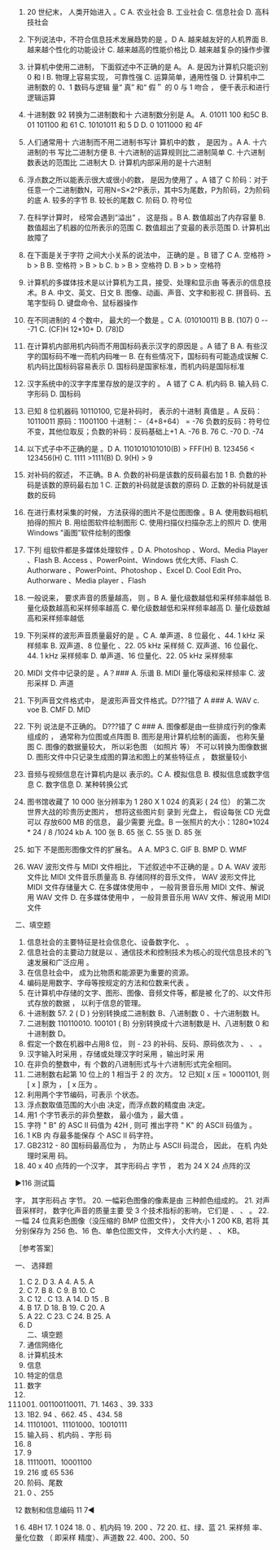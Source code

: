 1.	20 世纪末， 人类开始进入	。C
A.	农业社会	B. 工业社会
C. 信息社会	D. 高科技社会

2.	下列说法中，不符合信息技术发展趋势的是	。D
A.	越来越友好的人机界面	B. 越来越个性化的功能设计
C.  越来越高的性能价格比	D. 越来越复杂的操作步骤

3.	计算机中使用二进制， 下面叙述中不正确的是	A。
A.	是因为计算机只能识别 0 和 l
B.	物理上容易实现， 可靠性强
C.	运算简单，通用性强
D.	计算机中二进制数的 0、1 数码与逻辑 量“ 真” 和“ 假＂ 的 0 与 1 吻合 ， 便千表示和进行逻辑运算

4.	十进制数 92 转换为二进制数和十 六进制数分别是	A。 
A. 01011 100 和5C
B.   01 101100 和 61
C.  10101011 和 5 D 
D.   0 1011000 和 4F
 
5.	人们通常用十 六进制而不用二进制书写计 算机中的数 ， 是因为	。A
A.	十六进制的书 写比二进制方便	B. 十六进制的运算规则比二进制简单
C.  十六进制数表达的范围比 二进制大	D. 计算机内部采用的是十六进制

6.	浮点数之所以能表示很大或很小的数， 是因为使用了	。A 错了 C
阶码：对于任意一个二进制数N，可用N=S×2^P表示，其中S为尾数，P为阶码，2为阶码的底 
A.	较多的字节	B. 较长的尾数
C. 阶码	D. 符号位

7.	在科学计算时， 经常会遇到“溢出“ ， 这是指	。B
A.	数值超出了内存容量	B. 数值超出了机器的位所表示的范围
C. 数值超出了变最的表示范围	D. 计算机出故障了

8.	在下面是关于字符 之间大小关系的说法中， 正确的是	。B 错了 C
A.	空格符 > b > B	B.  空格符 > B > b
C.  b > B > 空格符	D.  B > b > 空格符

9.	计算机的多媒体技术是以计算机为工具，接受、处理和显示由	等表示的信息技术。B
A.	中文、英文、日文	B. 图像、动画、声音、文字和影视
C.	拼音码、五笔字型码	D. 键盘命令、鼠标器操作

10.	在不同进制的 4 个数中， 最大的一个数是	。C
A.  (01010011) B	B.   (107) 0  ---71
C.  (CF)H 12*10+	D.  (78)D

11.	在计算机内部用机内码而不用国标码表示汉字的原因是	。A 错了 B
A.	有些汉字的国标码不唯一而机内码唯一
B.	在有些情况下，国标码有可能造成误解
C.	机内码比国标码容易表示
D.	国标码是国家标准，而机内码是国际标准

12.	汉字系统中的汉字字库里存放的是汉字的	。 A 错了 C
A.	机内码
B. 输入码
C.  字形码
D. 国标码
 
13.  已知 8 位机器码 10110100, 它是补码时， 表示的十进制 真值是	。A
反码：10110011
原码：11001100
十进制：-（4+8+64） = -76
负数的反码：符号位不变，其他位取反；负数的补码：反码基础上+1
A.  -76
B. 76
C.   -70
D. -74

14.	以下式子中不正确的是	。D
A. 1101010101010(B) > FFF(H)
B. 123456 < 123456(H) 
C. 1111 >1111(B)
D. 9(H) > 9

15.	对补码的叙述，	不正确。B
A.	负数的补码是该数的反码最右加 1
B.	负数的补码是该数的原码最右加 1
C.	正数的补码就是该数的原码
D.	正数的补码就是该数的反码

16.	在进行素材采集的时候，	方法获得的图片不是位图图像 。B
A.	使用数码相机拍得的照片
B.	用绘图软件绘制图形
C.	使用扫描仪扫描杂志上的照片
D.	使用 Windows "画图”软件绘制的图像

17.	下列	组软件都是多媒体处理软件 。D
A.	Photoshop 、Word、Media Player 、Flash
B.	Access 、PowerPoint、Windows 优化大师、Flash
C.	Authorware 、PowerPoint、Photoshop 、Excel
D.	Cool Edit Pro、Authorware 、Media player 、Flash

18.	一般说来， 要求声音的质量越高， 则	。B
A.	量化级数越低和采样频率越低	B. 量化级数越高和采样频率越高
C.  晕化级数越低和采样频率越高	D. 量化级数越高和采样频率越低

19.	下列采样的波形声音质量最好的是	。C
A.	单声道、8 位最化 、44. 1 kHz 采样频率
B.	双声道、8 位量化 、22. 05 kHz 采样频
C.	双声道、16 位最化、44. 1 kHz 采样频率
D.	单声道、16 位量化、22. 05 kHz 采样频率

20.	MIDI 文件中记录的是	。A？###
A.	乐谱	B. MIDI 量化等级和采样频率
C. 波形采样	D. 声道

21.	下列声音文件格式中，	是波形声音文件格式。D???错了 A ###
A.	WAV
c. voe
B. CMF
D.	MID

22.	下列	说法是不正确的。 D???错了 C ###
A.	图像都是由一些排成行列的像素组成的 ， 通常称为位图或点阵图
B.	图形是用计算机绘制的画面， 也称矢量图
C.	图像的数据量较大， 所以彩色图 （如照片 等） 不可以转换为图像数据
D.	图形文件中只记录生成图的算法和图上的某些特征点	， 数据量较小

23.	音频与视频信息在计算机内是以	表示的。C
A.	模拟信息	B. 模拟信息或数字信息
C. 数字信息	D. 某种转换公式

24.	图书馆收藏了 10 000 张分辨率为 1 280 X 1 024 的真彩 ( 24 位） 的第二次世界大战的珍贵历史图片， 想将这些图片刻 录到 光盘上， 假设每张 CD 光盘可以 存放600 MB 的信息， 最少需要 光盘。B
一张照片的大小：1280*1024 * 24 / 8 /1024 kb
A.  100 张	B.  65 张
C.  55 张	D.  85 张

25.	如下	不是图形图像文件的扩展名。 A
A.	MP3
C. GIF
B. BMP
D. WMF
 
26.	WAV 波形文件与 MIDI  文件相比， 下述叙述中不正确的是	。D
A.	WAV 波形文件比 MIDI 文件音乐质量高
B.	存储同样的音乐文件， WAV 波形文件比 MIDI 文件存储量大
C.	在多媒体使用中 ， 一般背景音乐用 MIDI 文件、解说用 WAV 文件
D.	在多媒体使用中 ， 一般背景音乐用 WAV 文件、解说用 MIDI 文件


二、填空题
1.	信息社会的主要特征是社会信息化、设备数字化、	。
2.	信息社会的主要动力就是以	、通信技术和控制技术为核心的现代信息技术的飞速发展和广泛应用 。
3.	在信息社会中，	成为比物质和能源更为重要的资源。
4.	编码是用数字、字母等按规定的方法和位数来代表	。
5.	在计算机中存储的文字、图形、图像、音频文件等，都是被	化了的、以文件形式存放的数据 ， 以利于信息的管理。
6.	十进制数 57. 2 ( D )  分别转换成二进制数	B、八进制数	0 、十六进制数	H。
7.	二进制数 110110010. 100101  ( B)  分别转换成十六进制数是	H、八进制数	0 和十进制数	D。
8.	假定一个数在机器中占用8 位， 则 - 23 的补码、反码、原码依次为	、
、	。
9.	汉字输入时采用	，存储或处理汉字时采用	，输出时采
用
10.	在非负的整数中，有	个数的八进制形式与十六进制形式完全相同。
11.	二进制数右起第 10 位上的 1 相当于 2 的	次方。
12   已知[ x 压 = 10001101,  则[ x ] 原为	， [ x 压为	。
13.	利用两个字节编码，可表示	个状态。
14.	浮点数取值范围的大小由	决定，而浮点数的精度由	决定。
15.	用1 个字节表示的非负整数， 最小值为	，最大值	。
16.	字符 " B" 的 ASC II 码值为 42H , 则可 推出字符 " K" 的 ASCII 码值为
。
17.	1 KB 内 存最多能保存	个 ASC II 码字符。
18.	GB2312 - 80 国标码最高位为	， 为防止与 ASCII 码混合， 因此， 在机
内处理时采用	码。
19.	40  x 40 点阵的一个汉字， 其字形码占	字节 ， 若为 24 X 24 点阵的汉
 
►116	测试篇

字， 其字形码占	字节。
20.	一幅彩色图像的像素是由	三种颜色组成的。
21.	对声音采样时， 数字化声音的质量主要 受 3 个技术指标的影响， 它们是
、	、	。
22.	一幅 24 位真彩色图像（没压缩的 BMP 位图文件）， 文件大小 1 200 KB, 若将
其分别保存为 256 色、16 色、单色位图文件， 文件大小大约是	、	、
KB。

［参考答案］

一、 选择题	
1. C	2.	D	3.	A	4.  A	5. A
6. C	7.	B	8.	C	9.  B	10. C
11. C	12 . C	13.	A	14.	D	15 .	B
16. B	17. D	18.	B	19.	C	20.	A
21. A	22. C	23.	C	24.	B	25.	A
26. D							
二、填空题							
1.	通信网络化
2.	计算机技木
3.	信息
4.	特定的信息
5.	数字
6. 111001. 001100110011、71. 1463 、39. 333
7. 1B2. 94 、662. 45 、434. 58
8. 11101001、11101000、10010111
9. 输入码 、机内码 、字形 码
10.  8
11.  9
12. 11110011、10001100
13.   216 或 65 536
14. 阶码、尾数
15. 0 、255
 
12    数制和信息编码	11 7◄
 


1 6. 4BH
17. 1 024
18. 0 、机内码
19. 200 、72
20.	红、绿、蓝
21.	采样频 率、 量化位数 （ 即采样 精度）、声道数
22. 400、200、50
